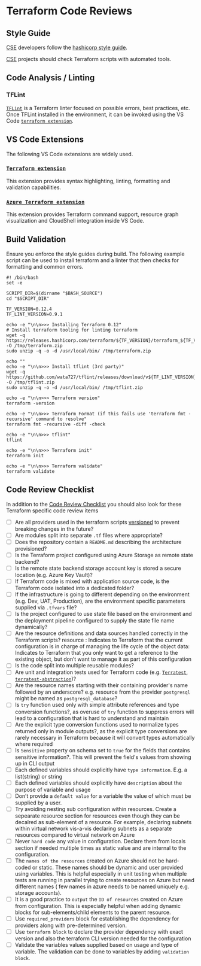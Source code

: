 # Terraform Code Reviews

## Style Guide

[CSE](../../CSE.md) developers follow the [hashicorp style guide](https://www.terraform.io/docs/configuration/style.html).

[CSE](../../CSE.md) projects should check Terraform scripts with automated tools.

## Code Analysis / Linting

### TFLint

[`TFLint`](https://github.com/terraform-linters/tflint) is a Terraform linter focused on possible errors, best practices, etc. Once TFLint installed in the environment, it can be invoked using the VS Code [`terraform extension`](https://marketplace.visualstudio.com/items?itemName=mauve.terraform).

## VS Code Extensions

The following VS Code extensions are widely used.

### [`Terraform extension`](https://marketplace.visualstudio.com/items?itemName=mauve.terraform)

This extension provides syntax highlighting, linting, formatting and validation capabilities.

### [`Azure Terraform extension`](https://marketplace.visualstudio.com/items?itemName=ms-azuretools.vscode-azureterraform)

This extension provides Terraform command support, resource graph visualization and CloudShell integration inside VS Code.

## Build Validation

Ensure you enforce the style guides during build. The following example script can be used to install terraform and a linter that
then checks for formatting and common errors.

```shell
#! /bin/bash
set -e

SCRIPT_DIR=$(dirname "$BASH_SOURCE")
cd "$SCRIPT_DIR"

TF_VERSION=0.12.4
TF_LINT_VERSION=0.9.1

echo -e "\n\n>>> Installing Terraform 0.12"
# Install terraform tooling for linting terraform
wget -q https://releases.hashicorp.com/terraform/${TF_VERSION}/terraform_${TF_VERSION}_linux_amd64.zip -O /tmp/terraform.zip
sudo unzip -q -o -d /usr/local/bin/ /tmp/terraform.zip

echo ""
echo -e "\n\n>>> Install tflint (3rd party)"
wget -q https://github.com/wata727/tflint/releases/download/v${TF_LINT_VERSION}/tflint_linux_amd64.zip -O /tmp/tflint.zip
sudo unzip -q -o -d /usr/local/bin/ /tmp/tflint.zip

echo -e "\n\n>>> Terraform version"
terraform -version

echo -e "\n\n>>> Terraform Format (if this fails use 'terraform fmt -recursive' command to resolve"
terraform fmt -recursive -diff -check

echo -e "\n\n>>> tflint"
tflint

echo -e "\n\n>>> Terraform init"
terraform init

echo -e "\n\n>>> Terraform validate"
terraform validate
```

## Code Review Checklist

In addition to the [Code Review Checklist](../readme.md) you should also look for these Terraform specific code review items

* [ ] Are all providers used in the terraform scripts [versioned](https://www.terraform.io/docs/configuration/providers.html#provider-versions) to prevent breaking changes in the future?
* [ ] Are modules split into separate `.tf` files where appropriate?
* [ ] Does the repository contain a `README.md` describing the architecture provisioned?
* [ ] Is the Terraform project configured using Azure Storage as remote state backend?
* [ ] Is the remote state backend storage account key is stored a secure location (e.g. Azure Key Vault)?
* [ ] If Terraform code is mixed with application source code, is the Terraform code isolated into a dedicated folder?
* [ ] If the infrastructure is going to different depending on the environment (e.g. Dev, UAT, Production), are the environment specific parameters supplied via `.tfvars` file?
* [ ] Is the project configured to use state file based on the environment and the deployment pipeline configured to supply the state file name dynamically?
* [ ] Are the resource definitions and data sources handled correctly in the Terraform scripts?
    resource : Indicates to Terraform that the current configuration is in charge of managing the life cycle of the object
    data: Indicates to Terraform that you only want to get a reference to the existing object, but don’t want to manage it as part of this configuration
* [ ] Is the code split into multiple reusable modules?
* [ ] Are unit and integration tests used for Terraform code (e.g. [`Terratest`](https://terratest.gruntwork.io/), [`terratest-abstraction`](https://github.com/microsoft/terratest-abstraction))?
* [ ] Are the resource names starting with their containing provider's name followed by an underscore? e.g. resource from the provider `postgresql` might be named as `postgresql_database`?
* [ ] Is `try` function used only with simple attribute references and type conversion functions?, as overuse of `try` function to suppress errors will lead to a configuration that is hard to understand and maintain
* [ ] Are the explicit type conversion functions used to normalize types returned only in module outputs?, as the explicit type conversions are rarely necessary in Terraform because it will convert types automatically where required
* [ ] Is `Sensitive` property on schema set to `true` for the fields that contains sensitive information?. This will prevent the field's values from showing up in CLI output
* [ ] Each defined variables should explicitly have `type information`. E.g. a list(string) or string
* [ ] Each defined variables should explicitly have `description` about the purpose of variable and usage
* [ ] Don’t provide a `default value` for a variable the value of which must be supplied by a user.
* [ ] Try avoiding nesting sub configuration within resources. Create a sepearate resource section for resources even though they can be decalred as sub-element of a resource. For example, declaring subnets within virtual network vis-a-vis declaring subnets as a separate resources compared to virtual network on Azure
* [ ] Never `hard code` any value in configuration. Declare them from locals section if needed multiple times as static value and are internal to the configuration. 
* [ ] The `names of the resources` created on Azure should not be hard-coded or static. These names should be dynamic and user provided using variables. This is helpful especially in unit testing when multiple tests are running in parallel trying to create resources on Azure but need different names ( few names in azure needs to be named uniquely e.g. storage accounts).
* [ ] It is a good practice to `output` the `ID of resources` created on Azure from configuration. This is especially helpful when adding dynamic blocks for sub-elements/child elements to the parent resource.
* [ ] Use `required_providers` block for establishing the dependency for providers along with pre-determined version. 
* [ ] Use `terraform block` to declare the provider dependency with exact version and also the terraform CLI version needed for the configuration
* [ ] Validate the variables values supplied based on usage and type of variable. The validation can be done to variables by adding `validation block`.